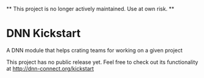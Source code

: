 ** This project is no longer actively maintained. Use at own risk. **

DNN Kickstart
==============

A DNN module that helps crating teams for working on a given project

This project has no public release yet. Feel free to check out its functionality at http://dnn-connect.org/kickstart
